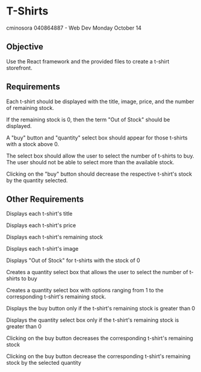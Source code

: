 # T-Shirts
cminosora 040864887 - Web Dev Monday October 14
## Objective
Use the React framework and the provided files to create a t-shirt storefront.

## Requirements

Each t-shirt should be displayed with the title, image, price, and the number of remaining stock.

If the remaining stock is 0, then the term "Out of Stock" should be displayed.

A "buy" button and "quantity" select box should appear for those t-shirts with a stock above 0.

The select box should allow the user to select the number of t-shirts to buy. The user should not be able to select more than the available stock.

Clicking on the "buy" button should decrease the respective t-shirt's stock by the quantity selected.

## Other Requirements 
Displays each t-shirt's title

Displays each t-shirt's price

Displays each t-shirt's remaining stock

Displays each t-shirt's image

Displays "Out of Stock" for t-shirts with the stock of 0

Creates a quantity select box that allows the user to select the number of t-shirts to buy

Creates a quantity select box with options ranging from 1 to the corresponding t-shirt's remaining stock.

Displays the buy button only if the t-shirt's remaining stock is greater than 0

Displays the quantity select box only if the t-shirt's remaining stock is greater than 0

Clicking on the buy button decreases the corresponding t-shirt's remaining stock

Clicking on the buy button decrease the corresponding t-shirt's remaining stock by the selected quantity